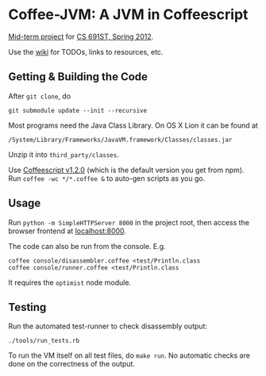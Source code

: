 Coffee-JVM: A JVM in Coffeescript
=================================
[Mid-term project](http://plasma.cs.umass.edu/emery/grad-systems-project-1) 
for [CS 691ST, Spring 2012](http://plasma.cs.umass.edu/emery/grad-systems).

Use the [wiki](https://github.com/int3/coffee-jvm/wiki) for TODOs, links to resources, etc.

Getting & Building the Code
---------------------------

After `git clone`, do

    git submodule update --init --recursive

Most programs need the Java Class Library. On OS X Lion it can be found at

    /System/Library/Frameworks/JavaVM.framework/Classes/classes.jar

Unzip it into `third_party/classes`.

Use [Coffeescript v1.2.0](http://coffeescript.org/) (which is the default version you get from npm).
Run `coffee -wc */*.coffee &` to auto-gen scripts as you go.

Usage
-----

Run `python -m SimpleHTTPServer 8000` in the project root, 
then access the browser frontend at [localhost:8000](http://localhost:8000/).

The code can also be run from the console. E.g.

    coffee console/disassembler.coffee <test/Println.class
    coffee console/runner.coffee <test/Println.class

It requires the `optimist` node module.

Testing
-------

Run the automated test-runner to check disassembly output:

    ./tools/run_tests.rb

To run the VM itself on all test files, do `make run`. No automatic
checks are done on the correctness of the output.
